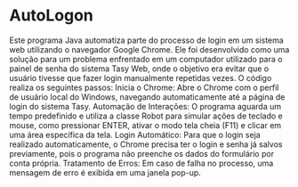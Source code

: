 # AutoLogon
Este programa Java automatiza parte do processo de login em um sistema web utilizando o navegador Google Chrome. Ele foi desenvolvido como uma solução para um problema enfrentado em um computador utilizado para o painel de senha do sistema Tasy Web, onde o objetivo era evitar que o usuário tivesse que fazer login manualmente repetidas vezes.
O código realiza os seguintes passos:
Inicia o Chrome: Abre o Chrome com o perfil de usuário local do Windows, navegando automaticamente até a página de login do sistema Tasy.
Automação de Interações: O programa aguarda um tempo predefinido e utiliza a classe Robot para simular ações de teclado e mouse, como pressionar ENTER, ativar o modo tela cheia (F11) e clicar em uma área específica da tela.
Login Automático: Para que o login seja realizado automaticamente, o Chrome precisa ter o login e senha já salvos previamente, pois o programa não preenche os dados do formulário por conta própria.
Tratamento de Erros: Em caso de falha no processo, uma mensagem de erro é exibida em uma janela pop-up.
